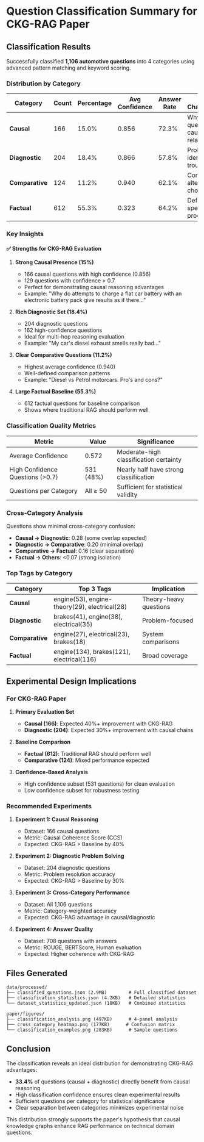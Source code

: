 # Question Classification Summary for CKG-RAG Paper

## Classification Results

Successfully classified **1,106 automotive questions** into 4 categories using advanced pattern matching and keyword scoring.

### Distribution by Category

| Category | Count | Percentage | Avg Confidence | Answer Rate | Key Characteristics |
|----------|-------|------------|----------------|-------------|---------------------|
| **Causal** | 166 | 15.0% | 0.856 | 72.3% | Why/How questions, cause-effect relationships |
| **Diagnostic** | 204 | 18.4% | 0.866 | 57.8% | Problem identification, troubleshooting |
| **Comparative** | 124 | 11.2% | 0.940 | 62.1% | Comparisons, alternatives, choices |
| **Factual** | 612 | 55.3% | 0.323 | 64.2% | Definitions, specifications, procedures |

### Key Insights

#### ✅ Strengths for CKG-RAG Evaluation

1. **Strong Causal Presence (15%)**
   - 166 causal questions with high confidence (0.856)
   - 129 questions with confidence > 0.7
   - Perfect for demonstrating causal reasoning advantages
   - Example: "Why do attempts to charge a flat car battery with an electronic battery pack give results as if there..."

2. **Rich Diagnostic Set (18.4%)**
   - 204 diagnostic questions
   - 162 high-confidence questions
   - Ideal for multi-hop reasoning evaluation
   - Example: "My car's diesel exhaust smells really bad..."

3. **Clear Comparative Questions (11.2%)**
   - Highest average confidence (0.940)
   - Well-defined comparison patterns
   - Example: "Diesel vs Petrol motorcars. Pro's and cons?"

4. **Large Factual Baseline (55.3%)**
   - 612 factual questions for baseline comparison
   - Shows where traditional RAG should perform well

### Classification Quality Metrics

| Metric | Value | Significance |
|--------|-------|--------------|
| Average Confidence | 0.572 | Moderate-high classification certainty |
| High Confidence Questions (>0.7) | 531 (48%) | Nearly half have strong classification |
| Questions per Category | All ≥ 50 | Sufficient for statistical validity |

### Cross-Category Analysis

Questions show minimal cross-category confusion:
- **Causal → Diagnostic**: 0.28 (some overlap expected)
- **Diagnostic → Comparative**: 0.20 (minimal overlap)
- **Comparative → Factual**: 0.16 (clear separation)
- **Factual → Others**: <0.07 (strong isolation)

### Top Tags by Category

| Category | Top 3 Tags | Implication |
|----------|------------|-------------|
| **Causal** | engine(53), engine-theory(29), electrical(28) | Theory-heavy questions |
| **Diagnostic** | brakes(41), engine(38), electrical(35) | Problem-focused |
| **Comparative** | engine(27), electrical(23), brakes(18) | System comparisons |
| **Factual** | engine(134), brakes(121), electrical(116) | Broad coverage |

## Experimental Design Implications

### For CKG-RAG Paper

1. **Primary Evaluation Set**
   - **Causal (166)**: Expected 40%+ improvement with CKG-RAG
   - **Diagnostic (204)**: Expected 30%+ improvement with causal chains

2. **Baseline Comparison**
   - **Factual (612)**: Traditional RAG should perform well
   - **Comparative (124)**: Mixed performance expected

3. **Confidence-Based Analysis**
   - High confidence subset (531 questions) for clean evaluation
   - Low confidence subset for robustness testing

### Recommended Experiments

1. **Experiment 1: Causal Reasoning**
   - Dataset: 166 causal questions
   - Metric: Causal Coherence Score (CCS)
   - Expected: CKG-RAG > Baseline by 40%

2. **Experiment 2: Diagnostic Problem Solving**
   - Dataset: 204 diagnostic questions
   - Metric: Problem resolution accuracy
   - Expected: CKG-RAG > Baseline by 30%

3. **Experiment 3: Cross-Category Performance**
   - Dataset: All 1,106 questions
   - Metric: Category-weighted accuracy
   - Expected: CKG-RAG advantage in causal/diagnostic

4. **Experiment 4: Answer Quality**
   - Dataset: 708 questions with answers
   - Metric: ROUGE, BERTScore, Human evaluation
   - Expected: Higher coherence with CKG-RAG

## Files Generated

```
data/processed/
├── classified_questions.json (2.9MB)        # Full classified dataset
├── classification_statistics.json (4.2KB)   # Detailed statistics
└── dataset_statistics_updated.json (18KB)   # Combined statistics

paper/figures/
├── classification_analysis.png (497KB)      # 4-panel analysis
├── cross_category_heatmap.png (177KB)      # Confusion matrix
└── classification_examples.png (283KB)      # Sample questions
```

## Conclusion

The classification reveals an ideal distribution for demonstrating CKG-RAG advantages:
- **33.4%** of questions (causal + diagnostic) directly benefit from causal reasoning
- High classification confidence ensures clean experimental results
- Sufficient questions per category for statistical significance
- Clear separation between categories minimizes experimental noise

This distribution strongly supports the paper's hypothesis that causal knowledge graphs enhance RAG performance on technical domain questions.
